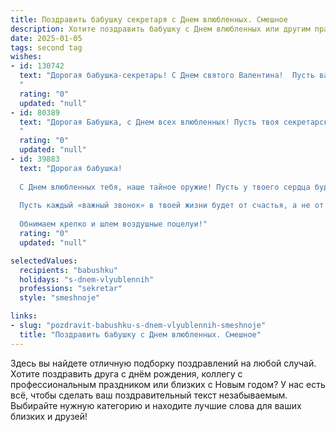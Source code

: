 ```yaml
---
title: Поздравить бабушку секретаря с Днем влюбленных. Смешное
description: Хотите поздравить бабушку с Днем влюбленных или другим праздником? Наш ИИ создаст незабываемое поздравление, а вы обязательно выделитесь среди других.  
date: 2025-01-05
tags: second tag
wishes:
- id: 130742
  text: "Дорогая бабушка-секретарь! С Днем святого Валентина!  Пусть ваша жизнь будет такой же упорядоченной и полной романтики, как идеально заполненный ежедневник!  Надеюсь, ваш Валентин (или, может быть, несколько?)  принесут вам не только цветы, но и  свободный вечер от  работы!  Целую крепко!
  "
  rating: "0"
  updated: "null"
- id: 80389
  text: "Дорогая Бабушка, с Днем всех влюбленных! Пусть твоя секретарская работа всегда приносит вам и вашим коллегам только приятные хлопоты, а любовь - неизменную радость! 😉
  "
  rating: "0"
  updated: "null"
- id: 39883
  text: "Дорогая бабушка!
  
  С Днем влюбленных тебя, наше тайное оружие! Пусть у твоего сердца будет много «секретных» записок, которые не поддаются разгадке, а любовь всегда будет вне штата! Желаю, чтобы твои отпускные были такими же частыми, как новые романтические истории, а каждый день — как отличное сообщение в мессенджере, полное радости и вдохновения.
  
  Пусть каждый «важный звонок» в твоей жизни будет от счастья, а не от будильника! Наша любимая бабушка, оставайся такой же невероятной синхронисткой любви и радости!
  
  Обнимаем крепко и шлем воздушные поцелуи!"
  rating: "0"
  updated: "null"

selectedValues:
  recipients: "babushku"
  holidays: "s-dnem-vlyublennih"
  professions: "sekretar"
  style: "smeshnoje"

links:
- slug: "pozdravit-babushku-s-dnem-vlyublennih-smeshnoje"
  title: "Поздравить бабушку с Днем влюбленных. Смешное"
---
```


Здесь вы найдете отличную подборку поздравлений на любой случай.
Хотите поздравить друга с днём рождения, коллегу с профессиональным праздником или близких с Новым годом? У нас есть всё, чтобы сделать ваш поздравительный текст незабываемым. Выбирайте нужную категорию и находите лучшие слова для ваших близких и друзей!
